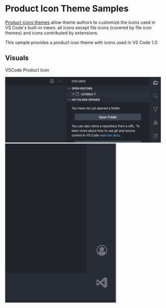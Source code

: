# Product Icon Theme Samples

[Product icons themes](https://code.visualstudio.com/api/extension-guides/product-icon-theme) allow theme authors to customize the icons used in VS Code's built-in views: all icons except file icons (covered by file icon themes) and icons contributed by extensions.

This sample provides a product icon theme with icons used in VS Code 1.0.

## Visuals

VSCode Product Icon

![El VSCode Product Icon 01](./demo-01.png)
![El VSCode Product Icon 02](./demo-02.png)
